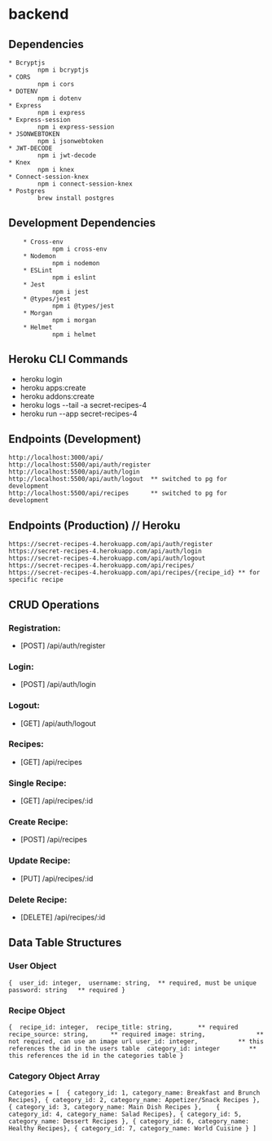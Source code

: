 # backend

## Dependencies
	* Bcryptjs
      		npm i bcryptjs
	* CORS
		  	npm i cors
    * DOTENV
		  	npm i dotenv
    * Express
		  	npm i express
    * Express-session
		  	npm i express-session
    * JSONWEBTOKEN
		  	npm i jsonwebtoken
    * JWT-DECODE
		  	npm i jwt-decode
    * Knex
			npm i knex
	* Connect-session-knex
			npm i connect-session-knex
    * Postgres
		  	brew install postgres

## Development Dependencies
		* Cross-env
				npm i cross-env
		* Nodemon
			  	npm i nodemon
		* ESLint
				npm i eslint
		* Jest
				npm i jest
		* @types/jest
				npm i @types/jest
		* Morgan
				npm i morgan
		* Helmet
				npm i helmet

## Heroku CLI Commands
* heroku login 
* heroku apps:create 
* heroku addons:create 
* heroku logs --tail -a secret-recipes-4 
* heroku run --app secret-recipes-4

## Endpoints (Development)
	http://localhost:3000/api/
  	http://localhost:5500/api/auth/register
  	http://localhost:5500/api/auth/login
  	http://localhost:5500/api/auth/logout  ** switched to pg for development
  	http://localhost:5500/api/recipes      ** switched to pg for development

## Endpoints (Production) // Heroku
	https://secret-recipes-4.herokuapp.com/api/auth/register
	https://secret-recipes-4.herokuapp.com/api/auth/login
	https://secret-recipes-4.herokuapp.com/api/auth/logout
	https://secret-recipes-4.herokuapp.com/api/recipes/
	https://secret-recipes-4.herokuapp.com/api/recipes/{recipe_id} ** for specific recipe

## CRUD Operations

### Registration: 
* [POST] /api/auth/register

### Login: 
* [POST] /api/auth/login

### Logout: 
* [GET] /api/auth/logout      

### Recipes: 
* [GET] /api/recipes       

### Single Recipe: 
* [GET] /api/recipes/:id       

### Create Recipe: 
* [POST] /api/recipes       

### Update Recipe: 
* [PUT] /api/recipes/:id       

### Delete Recipe: 
* [DELETE] /api/recipes/:id       

## Data Table Structures

### User Object  
  `{ 
    user_id: integer, 
    username: string,  ** required, must be unique
    password: string   ** required
	}`

### Recipe Object
  `{ 
    recipe_id: integer, 
    recipe_title: string,       ** required
    recipe_source: string,      ** required
    image: string,              ** not required, can use an image url
    user_id: integer,           ** this references the id in the users table 
    category_id: integer        ** this references the id in the categories table
	}`

### Category Object Array
`Categories = [ 
	{ category_id: 1, category_name: Breakfast and Brunch Recipes},
	{ category_id: 2, category_name: Appetizer/Snack Recipes },
	{ category_id: 3, category_name: Main Dish Recipes },	
	{ category_id: 4, category_name: Salad Recipes},
	{ category_id: 5, category_name: Dessert Recipes },
	{ category_id: 6, category_name: Healthy Recipes},
	{ category_id: 7, category_name: World Cuisine }
]`